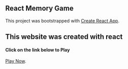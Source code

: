 ## React Memory Game 

This project was bootstrapped with [Create React App](https://github.com/facebook/create-react-app).

## This website was created with react 

#### Click on the link below to Play
[Play Now](https://ron881212.github.io/PictureMemory/).


